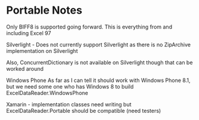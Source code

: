 Portable Notes
===============

Only BIFF8 is supported going forward. This is everything from and including Excel 97

Silverlight - 
Does not currently support Silverlight as there is no ZipArchive implementation on Silverlight

Also, ConcurrentDictionary is not available on Silverlight though that can be worked around

Windows Phone
As far as I can tell it should work with Windows Phone 8.1, but we need some one who has Windows 8 to build ExcelDataReader.WindowsPhone

Xamarin - implementation classes need writing but ExcelDataReader.Portable should be compatible (need testers)
